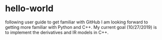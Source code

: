 # hello-world
following user guide to get familiar with GitHub
I am looking forward to getting more familiar with Python and C++. My current goal (10/27/2019) is to implement the derivatives and IR models in C++.
